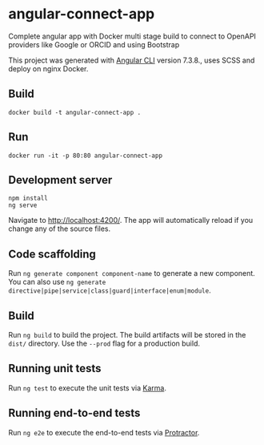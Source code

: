 # angular-connect-app

Complete angular app with Docker multi stage build to connect to OpenAPI providers like Google or ORCID and using Bootstrap

This project was generated with [Angular CLI](https://github.com/angular/angular-cli) version 7.3.8., uses SCSS and deploy on nginx Docker.

## Build

```shell
docker build -t angular-connect-app .
```

## Run

```shell
docker run -it -p 80:80 angular-connect-app
```

## Development server

```shell
npm install
ng serve
```

Navigate to [http://localhost:4200/](http://localhost:4200/). The app will automatically reload if you change any of the source files.

## Code scaffolding

Run `ng generate component component-name` to generate a new component. You can also use `ng generate directive|pipe|service|class|guard|interface|enum|module`.

## Build

Run `ng build` to build the project. The build artifacts will be stored in the `dist/` directory. Use the `--prod` flag for a production build.

## Running unit tests

Run `ng test` to execute the unit tests via [Karma](https://karma-runner.github.io).

## Running end-to-end tests

Run `ng e2e` to execute the end-to-end tests via [Protractor](http://www.protractortest.org/).
